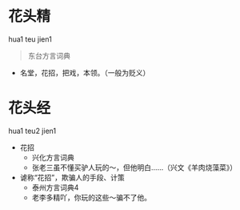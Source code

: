 # 花头精
hua1 teu jien1
> 东台方言词典
- 名堂，花招，把戏，本领。（一般为贬义）

# 花头经
hua1 teu2 jien1
+ 花招
  * 兴化方言词典
  - 张老三虽不懂买驴人玩的～，但他明白……（兴文《羊肉烧藻菜》）
+ 谑称“花招”，欺骗人的手段、计策
  * 泰州方言词典4
  - 老李多精吖，你玩的这些～骗不了他。
